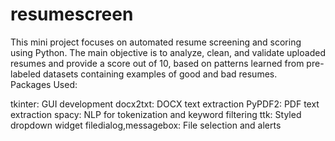 # resumescreen
This mini project focuses on automated resume screening and scoring using Python. The main objective is to analyze, clean, and validate uploaded resumes and provide a score out of 10, based on patterns learned from pre-labeled datasets containing examples of good and bad resumes.  
Packages Used:

tkinter: GUI development
docx2txt: DOCX text extraction
PyPDF2: PDF text extraction
spacy: NLP for tokenization and keyword filtering
ttk: Styled dropdown widget
filedialog,messagebox: File selection and alerts
